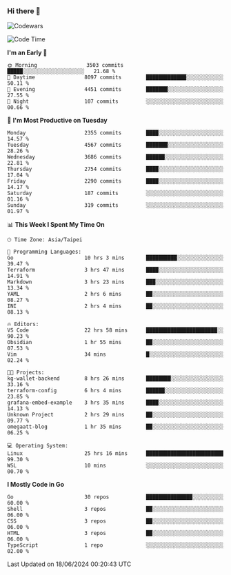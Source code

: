 ### Hi there 👋

![Codewars](https://www.codewars.com/users/omegaatt36/badges/small)

<!--START_SECTION:waka-->
![Code Time](http://img.shields.io/badge/Code%20Time-2%2C526%20hrs%2014%20mins-blue)

**I'm an Early 🐤** 

```text
🌞 Morning                3503 commits        █████░░░░░░░░░░░░░░░░░░░░   21.68 % 
🌆 Daytime                8097 commits        █████████████░░░░░░░░░░░░   50.11 % 
🌃 Evening                4451 commits        ███████░░░░░░░░░░░░░░░░░░   27.55 % 
🌙 Night                  107 commits         ░░░░░░░░░░░░░░░░░░░░░░░░░   00.66 % 
```
📅 **I'm Most Productive on Tuesday** 

```text
Monday                   2355 commits        ████░░░░░░░░░░░░░░░░░░░░░   14.57 % 
Tuesday                  4567 commits        ███████░░░░░░░░░░░░░░░░░░   28.26 % 
Wednesday                3686 commits        ██████░░░░░░░░░░░░░░░░░░░   22.81 % 
Thursday                 2754 commits        ████░░░░░░░░░░░░░░░░░░░░░   17.04 % 
Friday                   2290 commits        ████░░░░░░░░░░░░░░░░░░░░░   14.17 % 
Saturday                 187 commits         ░░░░░░░░░░░░░░░░░░░░░░░░░   01.16 % 
Sunday                   319 commits         ░░░░░░░░░░░░░░░░░░░░░░░░░   01.97 % 
```


📊 **This Week I Spent My Time On** 

```text
🕑︎ Time Zone: Asia/Taipei

💬 Programming Languages: 
Go                       10 hrs 3 mins       ██████████░░░░░░░░░░░░░░░   39.47 % 
Terraform                3 hrs 47 mins       ████░░░░░░░░░░░░░░░░░░░░░   14.91 % 
Markdown                 3 hrs 23 mins       ███░░░░░░░░░░░░░░░░░░░░░░   13.34 % 
YAML                     2 hrs 6 mins        ██░░░░░░░░░░░░░░░░░░░░░░░   08.27 % 
INI                      2 hrs 4 mins        ██░░░░░░░░░░░░░░░░░░░░░░░   08.13 % 

🔥 Editors: 
VS Code                  22 hrs 58 mins      ███████████████████████░░   90.23 % 
Obsidian                 1 hr 55 mins        ██░░░░░░░░░░░░░░░░░░░░░░░   07.53 % 
Vim                      34 mins             █░░░░░░░░░░░░░░░░░░░░░░░░   02.24 % 

🐱‍💻 Projects: 
kg-wallet-backend        8 hrs 26 mins       ████████░░░░░░░░░░░░░░░░░   33.16 % 
terraform-config         6 hrs 4 mins        ██████░░░░░░░░░░░░░░░░░░░   23.85 % 
grafana-embed-example    3 hrs 35 mins       ████░░░░░░░░░░░░░░░░░░░░░   14.13 % 
Unknown Project          2 hrs 29 mins       ██░░░░░░░░░░░░░░░░░░░░░░░   09.77 % 
omegaatt-blog            1 hr 35 mins        ██░░░░░░░░░░░░░░░░░░░░░░░   06.25 % 

💻 Operating System: 
Linux                    25 hrs 16 mins      █████████████████████████   99.30 % 
WSL                      10 mins             ░░░░░░░░░░░░░░░░░░░░░░░░░   00.70 % 
```

**I Mostly Code in Go** 

```text
Go                       30 repos            ███████████████░░░░░░░░░░   60.00 % 
Shell                    3 repos             ██░░░░░░░░░░░░░░░░░░░░░░░   06.00 % 
CSS                      3 repos             ██░░░░░░░░░░░░░░░░░░░░░░░   06.00 % 
HTML                     3 repos             ██░░░░░░░░░░░░░░░░░░░░░░░   06.00 % 
TypeScript               1 repo              ░░░░░░░░░░░░░░░░░░░░░░░░░   02.00 % 
```




 Last Updated on 18/06/2024 00:20:43 UTC
<!--END_SECTION:waka-->

<!--
**omegaatt36/omegaatt36** is a ✨ _special_ ✨ repository because its `README.md` (this file) appears on your GitHub profile.

Here are some ideas to get you started:

- 🔭 I’m currently working on ...
- 🌱 I’m currently learning ...
- 👯 I’m looking to collaborate on ...
- 🤔 I’m looking for help with ...
- 💬 Ask me about ...
- 📫 How to reach me: ...
- 😄 Pronouns: ...
- ⚡ Fun fact: ...
-->
